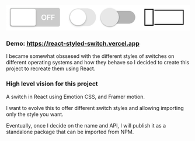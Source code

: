 ![Demo](demo.gif)

### Demo: https://react-styled-switch.vercel.app

I became somewhat obssesed with the different styles of switches on different
operating systems and how they behave so I decided to create this project to
recreate them using React.

### High level vision for this project

A switch in React using Emotion CSS, and Framer motion.

I want to evolve this to offer different switch styles and allowing importing
only the style you want.

Eventually, once I decide on the name and API, I will publish it as a standalone
package that can be imported from NPM.

